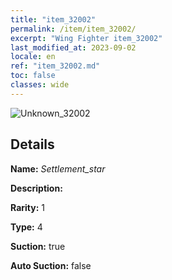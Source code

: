 ```yaml
---
title: "item_32002"
permalink: /item/item_32002/
excerpt: "Wing Fighter item_32002"
last_modified_at: 2023-09-02
locale: en
ref: "item_32002.md"
toc: false
classes: wide
---
```



 ![Unknown_32002](/images/item/Settlement_star_p.png)



## Details

 **Name:** *Settlement_star* 

 **Description:** 

 **Rarity:** 1 

 **Type:** 4 

 **Suction:** true 

 **Auto Suction:** false 


